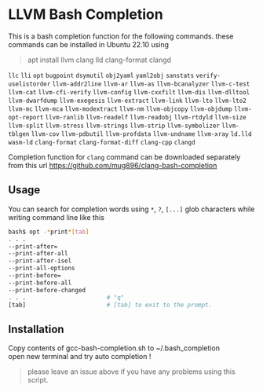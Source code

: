 # LLVM Bash Completion

This is a bash completion function for the following commands.
these commands can be installed in Ubuntu 22.10 using

> apt install llvm clang lld clang-format clangd 

`llc` `lli` `opt` `bugpoint` `dsymutil` `obj2yaml` `yaml2obj`
`sanstats` `verify-uselistorder` `llvm-addr2line` `llvm-ar` `llvm-as`
`llvm-bcanalyzer` `llvm-c-test` `llvm-cat` `llvm-cfi-verify` `llvm-config`
`llvm-cxxfilt` `llvm-dis` `llvm-dlltool` `llvm-dwarfdump` `llvm-exegesis`
`llvm-extract` `llvm-link` `llvm-lto` `llvm-lto2` `llvm-mc` `llvm-mca`
`llvm-modextract` `llvm-nm` `llvm-objcopy` `llvm-objdump` `llvm-opt-report`
`llvm-ranlib` `llvm-readelf` `llvm-readobj` `llvm-rtdyld` `llvm-size` `llvm-split`
`llvm-stress` `llvm-strings` `llvm-strip` `llvm-symbolizer` `llvm-tblgen`
`llvm-cov` `llvm-pdbutil` `llvm-profdata` `llvm-undname` `llvm-xray`
`ld.lld` `wasm-ld` `clang-format` `clang-format-diff` `clang-cpp` `clangd`

Completion function for `clang` command can be downloaded separately
from this url https://github.com/mug896/clang-bash-completion


## Usage

You can search for completion words using `*`, `?`, `[...]` glob characters
while writing command line like this

```sh
bash$ opt -*print*[tab]
. . .
--print-after=
--print-after-all
--print-after-isel
--print-all-options
--print-before=
--print-before-all
--print-before-changed
. . .                       # "q"
[tab]                       # [tab] to exit to the prompt.
```


## Installation

Copy contents of gcc-bash-completion.sh to ~/.bash_completion  
open new terminal and try auto completion !


> please leave an issue above if you have any problems using this script.
